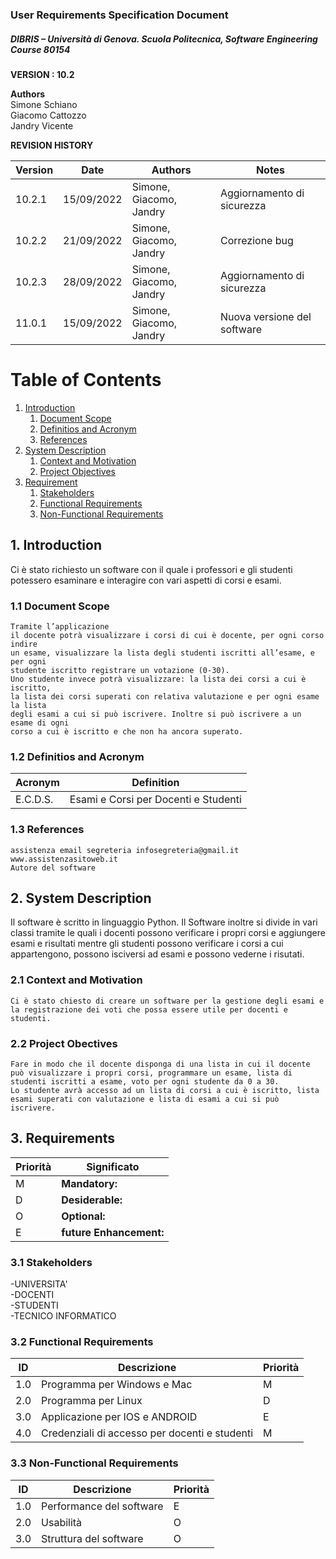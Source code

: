 
### User Requirements Specification Document
##### DIBRIS – Università di Genova. Scuola Politecnica, Software Engineering Course 80154


**VERSION : 10.2**

**Authors**  
Simone Schiano <br>
Giacomo Cattozzo <br>
Jandry Vicente

**REVISION HISTORY**

| Version     | Date       | Authors      | Notes        |
| ----------- | ---------- | -----------  | -----------  |
| 10.2.1 | 15/09/2022  | Simone, Giacomo, Jandry | Aggiornamento di sicurezza  |
| 10.2.2 | 21/09/2022  | Simone, Giacomo, Jandry | Correzione bug |
| 10.2.3 | 28/09/2022  | Simone, Giacomo, Jandry | Aggiornamento di sicurezza  |
| 11.0.1 | 15/09/2022  | Simone, Giacomo, Jandry | Nuova versione del software |

# Table of Contents

1. [Introduction](#p1)
	1. [Document Scope](#sp1.1)
	2. [Definitios and Acronym](#sp1.2) 
	3. [References](#sp1.3)
2. [System Description](#p2)
	1. [Context and Motivation](#sp2.1)
	2. [Project Objectives](#sp2.2)
3. [Requirement](#p3)
 	1. [Stakeholders](#sp3.1)
 	2. [Functional Requirements](#sp3.2)
 	3. [Non-Functional Requirements](#sp3.3)
  
  

<a name="p1"></a>

## 1. Introduction

Ci è stato richiesto un software con il quale i professori e gli studenti potessero esaminare e interagire con vari aspetti di corsi e esami.

<a name="sp1.1"></a>

### 1.1 Document Scope
	Tramite l’applicazione
	il docente potrà visualizzare i corsi di cui è docente, per ogni corso indire
	un esame, visualizzare la lista degli studenti iscritti all’esame, e per ogni
	studente iscritto registrare un votazione (0-30).
	Uno studente invece potrà visualizzare: la lista dei corsi a cui è iscritto,
	la lista dei corsi superati con relativa valutazione e per ogni esame la lista
	degli esami a cui si può iscrivere. Inoltre si può iscrivere a un esame di ogni
	corso a cui è iscritto e che non ha ancora superato.


<a name="sp1.2"></a>

### 1.2 Definitios and Acronym


| Acronym				| Definition | 
| ------------------------------------- | ----------- | 
| E.C.D.S.                                  | Esami e Corsi per Docenti e Studenti |

<a name="sp1.3"></a>

### 1.3 References 
	assistenza email segreteria infosegreteria@gmail.it
	www.assistenzasitoweb.it
	Autore del software
	
<a name="p2"></a>

## 2. System Description

<a name="sp2.15"></a>

Il software è scritto in linguaggio Python. Il Software inoltre si divide in vari classi tramite le quali i docenti possono verificare i propri corsi e aggiungere esami e risultati mentre gli studenti possono verificare i corsi a cui appartengono, possono isciversi ad esami e possono vederne i risutati.

### 2.1 Context and Motivation
	Ci è stato chiesto di creare un software per la gestione degli esami e la registrazione dei voti che possa essere utile per docenti e studenti.
	
<a name="sp2.2"></a>

### 2.2 Project Obectives 
	Fare in modo che il docente disponga di una lista in cui il docente può visualizzare i propri corsi, programmare un esame, lista di studenti iscritti a esame, voto per ogni studente da 0 a 30.
	Lo studente avrà accesso ad un lista di corsi a cui è iscritto, lista esami superati con valutazione e lista di esami a cui si può iscrivere.
	
	

<a name="p3"></a>

## 3. Requirements
	

| Priorità | Significato | 
| --------------- | ----------- | 
| M | **Mandatory:**   |
| D | **Desiderable:** |
| O | **Optional:**    |
| E | **future Enhancement:** |

<a name="sp3.1"></a>

### 3.1 Stakeholders
-UNIVERSITA' <br>
-DOCENTI <br>
-STUDENTI <br>
-TECNICO INFORMATICO

<a name="sp3.2"></a>
### 3.2 Functional Requirements 

| ID | Descrizione | Priorità |
| --------------- | ----------- | ---------- | 
| 1.0 |  Programma per Windows e Mac |M|
| 2.0 |  Programma per Linux |D|
| 3.0 |  Applicazione per IOS e ANDROID |E|
| 4.0 |  Credenziali di accesso per docenti e studenti |M|



<a name="sp3.3"></a>
### 3.3 Non-Functional Requirements 
 
| ID | Descrizione | Priorità |
| --------------- | ----------- | ---------- | 
| 1.0 | Performance del software |E|
| 2.0 | Usabilità |O|
| 3.0 | Struttura del software |O|
